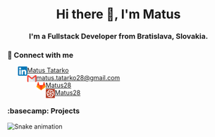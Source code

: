 <h1 align="center">Hi there 👋, I'm Matus</h1>

<h3 align="center">I'm a Fullstack Developer from Bratislava, Slovakia.</h3>

### 🤝 Connect with me
<ul style="list-style-type: none">
  <li><a href="https://www.linkedin.com/in/mat%C3%BA%C5%A1-tatarko-a71111164/"><img align="left" src="images/linkedin.png" alt="Matus Tatarko | LinkedIn" width="21px"/> Matus Tatarko</a></li>
  <li><a href="mailto:matus.tatarko28@gmail.com" type="email"><img align="left" src="images/gmail.png" alt="Matus Tatarko | Gmail" width="21px"/>matus.tatarko28@gmail.com</a></li>
  <li><a href="https://gitlab.com/Matus28"><img align="left" src="images/gitlab.png" alt="Matus Tatarko | GitLab" width="21px"/>Matus28</a></li>
  <li><a href="https://www.codewars.com/users/Matus28"><img align="left" src="images/codewars.svg" alt="Matus Tatarko | Codewars" width="21px"/>Matus28</a></li>
</ul>

### :basecamp: Projects


![Snake animation](https://github.com/Matus28/Matus28/blob/output/github-contribution-grid-snake.svg)

<!-- [![Matust Tatarko](images/linkedin.png) LinkedIn]([https://www.linkedin.com/](https://www.linkedin.com/in/mat%C3%BA%C5%A1-tatarko-a71111164/)) -->

<!-- Here are some ideas to get you started:

- 🔭 I’m currently working on ...
- 🌱 I’m currently learning ...
- 👯 I’m looking to collaborate on ...
- 🤔 I’m looking for help with ...
- 💬 Ask me about ...
- 📫 How to reach me: ...
- 😄 Pronouns: ...
- ⚡ Fun fact: ...
-->
